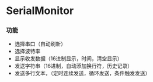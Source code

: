 # SerialMonitor
### 功能
 * 选择串口（自动刷新）
 * 选择波特率
 * 显示收发数据（16进制显示，时间，清空显示）
 * 发送字符串（16进制，自动添加换行符，历史记录）
 * 发送多行文本，（定时连续发送，循环发送，条件触发发送）